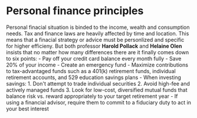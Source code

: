 # Personal finance principles

Personal finacial situation is binded to the income, wealth and consumption needs. Tax and finance laws are heavily affected by time and location. This means that a finacial strategy or advice must be personlized and specific for higher efficieny. But both professor **Harold Pollack** and **Helaine Olen** insists that no matter how many differences there are it finally comes down to six points:
    - Pay off your credit card balance every month fully
    - Save 20% of your income
    - Create an emergency fund
    - Maximize contributions to tax-advantaged funds such as a 401(k) retirement funds, individual retirement accounts, and 529 education savings plans
    - When investing savings:
        1. Don't attempt to trade individual securities
        2. Avoid high-fee and actively managed funds
        3. Look for low-cost, diversified mutual funds that balance risk vs. reward appropriately to your target retirement year
    - If using a financial advisor, require them to commit to a fiduciary duty to act in your best interest
